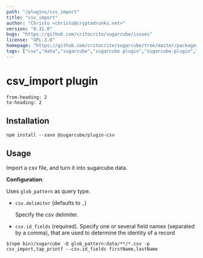 ```yaml
---
path: "/plugins/csv_import"
title: "csv_import"
author: "Christo <christo@cryptodrunks.net>"
version: "0.31.0"
bugs: "https://github.com/critocrito/sugarcube/issues"
license: "GPL-3.0"
homepage: "https://github.com/critocrito/sugarcube/tree/master/packages/plugin-csv#readme"
tags: ["csv","data","sugarcube","sugarcube plugin","sugarcube-plugin","transformation"]
---
```

# csv_import plugin

```toc
from-heading: 2
to-heading: 2
```

## Installation

```shell
npm install --save @sugarcube/plugin-csv
```


## Usage

Import a csv file, and turn it into sugarcube data.

**Configuration**:

Uses `glob_pattern` as query type.

-   `csv.delimiter` (defaults to `,`)

    Specify the csv delimiter.

-   `csv.id_fields` (required). Specify one or several field names (separated by
    a comma), that are used to determine the identity of a record

```shell
$(npm bin)/sugarcube -Q glob_pattern:data/**/*.csv -p csv_import,tap_printf --csv.id_fields firstName,lastName
```
